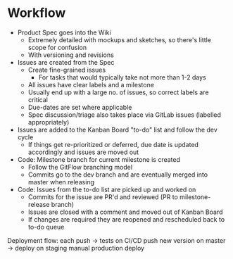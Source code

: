 # Workflow


* Product Spec goes into the Wiki
    * Extremely detailed with mockups and sketches, so there's little scope for confusion
    * With versioning and revisions
* Issues are created from the Spec
    * Create fine-grained issues
        * For tasks that would typically take not more than 1-2 days
    * All issues have clear labels and a milestone
    * Usually end up with a large no. of issues, so correct labels are critical
    * Due-dates are set where applicable
    * Spec discussion/triage also takes place via GitLab issues (labelled appropriately)
* Issues are added to the Kanban Board "to-do" list and follow the dev cycle
    * If things get re-prioritized or deferred, due date is updated accordingly and issues are moved out
* Code: Milestone branch for current milestone is created
    * Follow the GitFlow branching model
    * Commits go to the dev branch and are eventually merged into master when releasing
* Code: Issues from the to-do list are picked up and worked on
    * Commits for the issue are PR'd and reviewed (PR to milestone-release branch)
    * Issues are closed with a comment and moved out of Kanban Board
    * If changes are required they are reopened and rescheduled back to to-do queue



Deployment flow:
each push -> tests on CI/CD
push new version on master -> deploy on staging
manual production deploy
